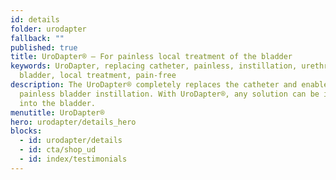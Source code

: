 ```yaml
---
id: details
folder: urodapter
fallback: ""
published: true
title: UroDapter® – For painless local treatment of the bladder
keywords: UroDapter, replacing catheter, painless, instillation, urethra,
  bladder, local treatment, pain-free
description: The UroDapter® completely replaces the catheter and enables
  painless bladder instillation. With UroDapter®, any solution can be instilled
  into the bladder.
menutitle: UroDapter®
hero: urodapter/details_hero
blocks:
  - id: urodapter/details
  - id: cta/shop_ud
  - id: index/testimonials
---
```

